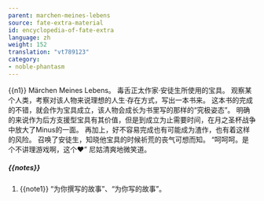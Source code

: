 ```yaml
---
parent: marchen-meines-lebens
source: fate-extra-material
id: encyclopedia-of-fate-extra
language: zh
weight: 152
translation: "vt789123"
category:
- noble-phantasm
---
```


{{n1}}
Märchen Meines Lebens。
毒舌正太作家·安徒生所使用的宝具。
观察某个人类，考察对该人物来说理想的人生·存在方式，写出一本书来。
这本书的完成的不错，就会作为宝具成立，该人物会成长为书里写的那样的“究极姿态”。
明确的来说作为后方支援型宝具有其价值，但是到成立为止需要时间，在月之圣杯战争中放大了Minus的一面。
再加上，好不容易完成也有可能成为渣作，也有着这样的风险。
召唤了安徒生，知晓他宝具的时候祈荒的丧气可想而知。
“呵呵呵。是个不讲理游戏啊，这个♥”
尼姑清爽地微笑道。

##### {{notes}}

1. {{note1}} “为你撰写的故事”、“为你写的故事”。
